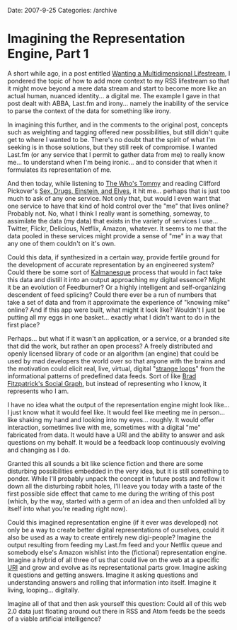Date: 2007-9-25
Categories: /archive

# Imagining the Representation Engine, Part 1

A short while ago, in a post entitled <a href="2007/08/29/wanting-a-multidimensional-lifestream/">Wanting a Multidimensional Lifestream</a>, I pondered the topic of how to add more context to my RSS lifestream so that it might move beyond a mere data stream and start to become more like an actual human, nuanced identity... a digital me.  The example I gave in that post dealt with ABBA, Last.fm and irony... namely the inability of the service to parse the context of the data for something like irony.

In imagining this further, and in the comments to the original post, concepts such as weighting and tagging offered new possibilities, but still didn't quite get to where I wanted to be.  There's no doubt that the spirit of what I'm seeking is in those solutions, but they still reek of compromise. I wanted Last.fm (or any service that I permit to gather data from me) to really know me... to understand when I'm being ironic... and to consider that when it formulates its representation of me.

And then today, while listening to <a href="http://en.wikipedia.org/wiki/Tommy_(rock_opera)">The Who's Tommy</a> and reading Clifford Pickover's <a href="http://www.librarything.com/work/207923&amp;book=21433017">Sex, Drugs, Einstein, and Elves</a>, it hit me... perhaps that is just too much to ask of any one service. Not only that, but would I even want that one service to have that kind of hold control over the "me" that lives online?  Probably not.  No, what I think I really want is something, someway, to assimilate the data (my data) that exists in the variety of services I use... Twitter, Flickr, Delicious, Netflix, Amazon, whatever.  It seems to me that the data  pooled in these services might provide a sense of "me" in a way that any one of them couldn't on it's own.

Could this data, if synthesized in a certain way, provide fertile ground for the development of accurate representation by an engineered system?  Could there be some sort of <a href="http://en.wikipedia.org/wiki/Kalman_filter">Kalmanesque</a> process that would in fact take this data and distill it into an output approaching my digital essence?  Might it be an evolution of Feedburner? Or a highly intelligent and self-organizing descendent of feed splicing?  Could there ever be a run of numbers that take a set of data and from it approximate the experience of "knowing mike" online?  And if this app were built, what might it look like?  Wouldn't I just be putting all my eggs in one basket... exactly what I didn't want to do in the first place?

Perhaps... but what if it wasn't an application, or a service, or a branded site that did the work, but rather an open process?  A freely distributed and openly licensed library of code or an algorithm (an engine) that could be used by mad developers the world over so that anyone with the brains and the motivation could elicit real, live, virtual, digital "<a href="http://en.wikipedia.org/wiki/I_Am_a_Strange_Loop">strange loops</a>" from the informational patterns of predefined data feeds.  Sort of like <a href="http://bradfitz.com/social-graph-problem/">Brad Fitzpatrick's Social Graph</a>, but instead of representing who I know, it represents who I am.

I have no idea what the output of the representation engine might look like... I just know what it would feel like.  It would feel like meeting me in person... like shaking my hand and looking into my eyes... roughly.  It would offer interaction, sometimes live with me, sometimes with a digital "me" fabricated from data.  It would have a URI and the ability to answer and ask questions on my behalf.  It would be a feedback loop continuously evolving and changing as I do.

Granted this all sounds a bit like science fiction and there are some disturbing possibilities embedded in the very idea, but it is still something to ponder.  While  I'll probably unpack the concept in future posts and follow it down all the disturbing rabbit holes, I'll leave you today with a taste of the first possible side effect that came to me during the writing of this post (which, by the way, started with a germ of an idea and then unfolded all by itself into what you're reading right now).

Could this imagined representation engine (if it ever was developed) not only be a way to create better digital representations of ourselves, could it also be used as a way to create entirely new digi-people?  Imagine the output resulting from feeding my Last.fm feed and your Netflix queue and somebody else's Amazon wishlist into the (fictional) representation engine.  Imagine a hybrid of all three of us that could live on the web at a specific <a href="http://en.wikipedia.org/wiki/Uniform_Resource_Identifier">URI</a> and grow and evolve as its representational parts grow.  Imagine asking it questions and getting answers.  Imagine it asking questions and understanding answers and rolling  that information into itself.  Imagine it living, looping... digitally.

Imagine all of that and then ask yourself this question: Could all of this web 2.0 data just floating around out there in RSS and Atom feeds be the seeds of a viable artificial intelligence?
